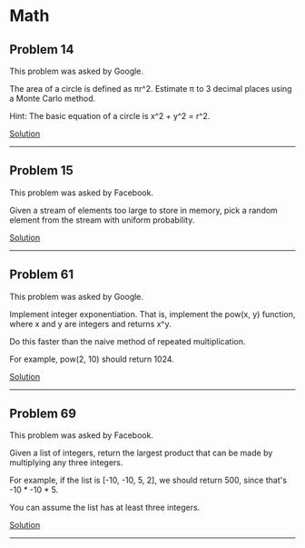 # Math

## Problem 14

This problem was asked by Google.

The area of a circle is defined as πr^2. Estimate π to 3 decimal places using a Monte Carlo method.

Hint: The basic equation of a circle is x^2 + y^2 = r^2.

[Solution](https://github.com/Li-Victor/daily-coding-problem/blob/master/solutions/11-20/Problem14.js)

---

## Problem 15

This problem was asked by Facebook.

Given a stream of elements too large to store in memory, pick a random element from the stream with uniform probability.

[Solution](https://github.com/Li-Victor/daily-coding-problem/blob/master/solutions/11-20/Problem15.js)

---

## Problem 61

This problem was asked by Google.

Implement integer exponentiation. That is, implement the pow(x, y) function, where x and y are integers and returns x^y.

Do this faster than the naive method of repeated multiplication.

For example, pow(2, 10) should return 1024.

[Solution](https://github.com/Li-Victor/daily-coding-problem/blob/master/solutions/61-70/Problem61.js)

---

## Problem 69

This problem was asked by Facebook.

Given a list of integers, return the largest product that can be made by multiplying any three integers.

For example, if the list is [-10, -10, 5, 2], we should return 500, since that's -10 * -10 * 5.

You can assume the list has at least three integers.

[Solution](https://github.com/Li-Victor/daily-coding-problem/blob/master/solutions/61-70/Problem69.js)

---